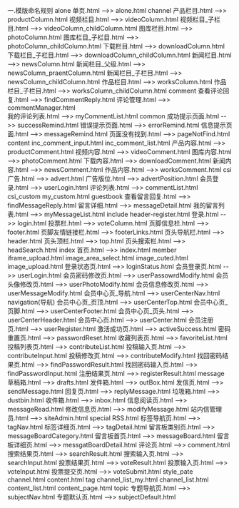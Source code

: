 一.模版命名规则
alone
	单页.html -->> alone.html
channel
	产品栏目.html -->> productColumn.html
	视频栏目.html -->> videoColumn.html
	视频栏目_子栏目.html -->> videoColumn_childColumn.html
	图库栏目.html -->> photoColumn.html
	图库栏目_子栏目.html -->> photoColumn_childColumn.html
	下载栏目.html -->> downloadColumn.html
	下载栏目_子栏目.html -->> downloadColumn_childColumn.html
	新闻栏目.html -->> newsColumn.html
	新闻栏目_父级.html -->> newsColumn_praentColumn.html
	新闻栏目_子栏目.html -->> newsColumn_childColumn.html
	作品栏目.html -->> worksColumn.html
	作品栏目_子栏目.html -->> worksColumn_childColumn.html
comment
	查看评论回复.html -->> findCommentReply.html
	评论管理.html -->> commentManager.html	
	我的评论列表.html -->> myCommentList.html
common
	成功提示页面.html -->> successRemind.html
	错误提示页面.html -->> errorRemind.html
	信息提示页面.html -->> messageRemind.html
	页面没有找到.html -->> pageNotFind.html
content
	inc_comment_input.html
	inc_comment_list.html
	产品内容.html -->> productComment.html
	视频内容.html -->> videoComment.html
	图库内容.html -->> photoComment.html
	下载内容.html -->> downloadComment.html
	新闻内容.html -->> newsComment.html
	作品内容.html -->> worksComment.html
csi
	广告.html -->> advert.html
	广告版位.html -->> advertPosition.html
	会员登录.html -->> userLogin.html
	评论列表.html -->> commentList.html
csi_custom
	my_custom.html
guestbook
	查看留言回复.html -->> findMessageReply.html
	留言详细.html -->> messageDetail.html
	我的留言列表.html -->> myMessageList.html
include
	header-register.html
	登录.html -->> login.html
	投票栏.html -->> voteColumn.html
	页脚信息栏.html -->> footer.html
	页脚友情链接栏.html -->> footerLinks.html
	页头导航栏.html -->> header.html
	页头顶栏.html -->> top.html
	页头搜索栏.html -->> headSearch.html
index
	首页.html -->> index.html
member
	iframe_upload.html
	image_area_select.html
	image_cuted.html
	image_upload.html
	登录状态页.html -->> loginStatus.html
	会员登录页.html -->> userLogin.html
	会员密码修改页.html -->> userPassowrdModify.html
	会员头像修改页.html -->> userPhotoModify.html
	会员信息修改页.html -->> userMessageModify.html
	会员中心页_导航.html -->> userCenterNav.html   navigation(导航)
	会员中心页_页顶.html -->> userCenterTop.html
	会员中心页_页脚.html -->> userCenterFooter.html
	会员中心页_页头.html -->> userCenterHeader.html
	会员中心页.html -->> userCenter.html
	会员注册页.html -->> userRegister.html
	激活成功页.html -->> activeSuccess.html
	密码重置页.html -->> passwordReset.html
	收藏列表页.html -->> favoriteList.html
	投稿列表页.html -->> contributeList.html
	投稿输入页.html -->> contributeInput.html
	投稿修改页.html -->> contributeModify.html
	找回密码结果页.html -->> findPasswordResult.html
	找回密码输入页.html -->> findPasswordInput.html
	注册结果页.html -->> registerResult.html
message
	草稿箱.html -->> drafts.html
	发件箱.html -->> outBox.html
	发信页.html -->>  sendMessage.html
	回复页.html -->> replyMessage.html
	垃圾箱.html -->> dustbin.html
	收件箱.html -->> inbox.html
	信息阅读页.html -->> messageRead.html
	修改信息页.html -->> modifyMessage.html
	站内信管理员.html -->> siteAdmin.html
special
	RSS.html
	标签导航页.html -->> tagNav.html
	标签详细页.html -->> tagDetail.html
	留言板类别页.html -->> messageBoardCategory.html
	留言板首页.html -->> messageBoard.html
	留言板详细页.html -->> messgatBoardDetail.html
	评论页.html -->> comment.html
	搜索结果页.html -->> searchResult.html
	搜索输入页.html -->> searchInput.html
	投票结果页.html -->> voteResult.html
	投票输入页.html -->> voteInput.html
	投票提交页.html -->> voteSubmit.html
style_pate
	channel.html
	content.html
tag
	channel_list_my.html
	channel_list.html
	content_list.html
	content_page.html
topic
	专题导航页.html -->> subjectNav.html
	专题默认页.html -->> subjectDefault.html











